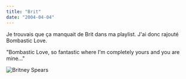 ```yaml
---
title: "Brit"
date: "2004-04-04"
---
```


Je trouvais que ça manquait de Brit dans ma playlist. J'ai donc rajouté Bombastic Love.

"Bombastic Love, so fantastic where I'm completely yours and you are mine..."

![Britney Spears](images/britney-photo-4.jpg)
